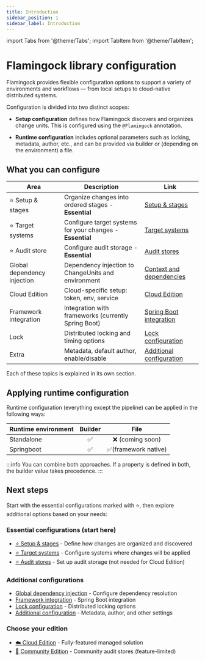 ```yaml
---
title: Introduction
sidebar_position: 1
sidebar_label: Introduction
---
```


import Tabs from '@theme/Tabs';
import TabItem from '@theme/TabItem';

# Flamingock library configuration

Flamingock provides flexible configuration options to support a variety of environments and workflows — from local setups to cloud-native distributed systems.

Configuration is divided into two distinct scopes:

- **Setup configuration** defines how Flamingock discovers and organizes change units. This is configured using the `@Flamingock` annotation.

- **Runtime configuration** includes optional parameters such as locking, metadata, author, etc., and can be provided via builder or (depending on the environment) a file.


## What you can configure

| Area                             | Description                                         | Link |
|----------------------------------|-----------------------------------------------------|------|
| ⭐ Setup & stages                | Organize changes into ordered stages - **Essential** | [Setup & stages](./setup-and-stages.md) |
| ⭐ Target systems               | Configure target systems for your changes - **Essential** | [Target systems](../target-systems/introduction.md) |
| ⭐ Audit store                  | Configure audit storage - **Essential** | [Audit stores](../audit-stores/introduction.md) |
| Global dependency injection      | Dependency injection to ChangeUnits and environment | [Context and dependencies](./context-and-dependencies.md) |
| Cloud Edition                    | Cloud-specific setup: token, env, service           | [Cloud Edition](../cloud-edition/cloud-edition.md) |
| Framework integration            | Integration with frameworks (currently Spring Boot) | [Spring Boot integration](../frameworks/springboot-integration/introduction.md) |
| Lock                             | Distributed locking and timing options              | [Lock configuration](./lock.md) |
| Extra                            | Metadata, default author, enable/disable            | [Additional configuration](./additional-configuration.md) |


Each of these topics is explained in its own section.




## Applying runtime configuration
Runtime configuration (everything except the pipeline) can be applied in the following ways:

| Runtime environment |  Builder  |         File          |
|---------------------|:---------:|:---------------------:|
| Standalone          |     ✅     |    ❌ (coming soon)    |
| Springboot          |     ✅     |  ✅(framework native)  |

:::info
You can combine both approaches. If a property is defined in both, the builder value takes precedence.
:::


## Next steps

Start with the essential configurations marked with ⭐, then explore additional options based on your needs:

### Essential configurations (start here)
- [⭐ Setup & stages](./setup-and-stages.md) - Define how changes are organized and discovered
- [⭐ Target systems](../target-systems/introduction.md) - Configure systems where changes will be applied
- [⭐ Audit stores](../audit-stores/introduction.md) - Set up audit storage (not needed for Cloud Edition)

### Additional configurations
- [Global dependency injection](./context-and-dependencies.md) - Configure dependency resolution
- [Framework integration](../frameworks/springboot-integration/introduction.md) - Spring Boot integration
- [Lock configuration](./lock.md) - Distributed locking options
- [Additional configuration](./additional-configuration.md) - Metadata, author, and other settings

### Choose your edition
- [☁️ Cloud Edition](../cloud-edition/cloud-edition.md) - Fully-featured managed solution
- [🧪 Community Edition](../audit-stores/introduction.md) - Community audit stores (feature-limited)
